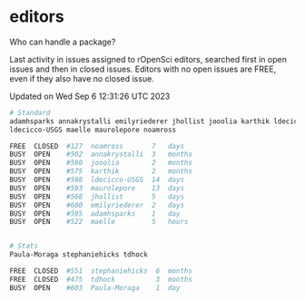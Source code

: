 # editors

Who can handle a package?

Last activity in issues assigned to rOpenSci editors, searched first in open
issues and then in closed issues. Editors with no open issues are FREE, even if
they also have no closed issue.


Updated on Wed Sep 6 12:31:26 UTC 2023

```bash
# Standard
adamhsparks annakrystalli emilyriederer jhollist jooolia karthik ldecicco
ldecicco-USGS maelle maurolepore noamross

FREE  CLOSED  #127  noamross       7   days
BUSY  OPEN    #502  annakrystalli  3   months
BUSY  OPEN    #590  jooolia        2   months
BUSY  OPEN    #575  karthik        2   months
BUSY  OPEN    #598  ldecicco-USGS  14  days
BUSY  OPEN    #593  maurolepore    13  days
BUSY  OPEN    #568  jhollist       5   days
BUSY  OPEN    #600  emilyriederer  2   days
BUSY  OPEN    #595  adamhsparks    1   day
BUSY  OPEN    #522  maelle         5   hours


# Stats
Paula-Moraga stephaniehicks tdhock

FREE  CLOSED  #551  stephaniehicks  6  months
FREE  CLOSED  #475  tdhock          3  months
BUSY  OPEN    #603  Paula-Moraga    1  day
```
